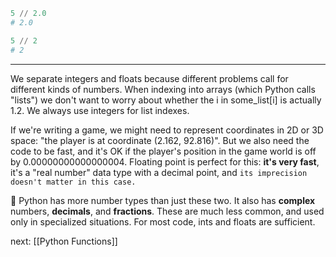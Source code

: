 

```python
5 // 2.0
# 2.0
```

```python
5 // 2
# 2
```
___
We separate integers and floats because different problems call for different kinds of numbers. When indexing into arrays (which Python calls "lists") we don't want to worry about whether the i in some_list[i] is actually 1.2. We always use integers for list indexes.

If we're writing a game, we might need to represent coordinates in 2D or 3D space: "the player is at coordinate (2.162, 92.816)". But we also need the code to be fast, and it's OK if the player's position in the game world is off by 0.00000000000000004. Floating point is perfect for this: **it's very fast**, it's a "real number" data type with a decimal point, and `its imprecision doesn't matter in this case.`

👀 Python has more number types than just these two. 
It also has **complex** numbers, **decimals**, and **fractions**. These are much less common, and used only in specialized situations. For most code, ints and floats are sufficient.

next: [[Python Functions]]